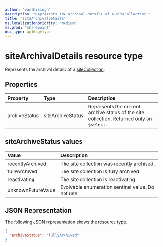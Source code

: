 ```yaml
---
author: "vanshisingh"
description: "Represents the archival details of a siteCollection."
title: "siteArchivalDetails"
ms.localizationpriority: "medium"
ms.prod: "sharepoint"
doc_type: apiPageType
---
```


# siteArchivalDetails resource type

Represents the archival details of a [siteCollection](/graph/sitecollection).

## Properties
| Property      | Type   | Description                                    |
|:------------- |:------ |:-----------------------------------------------|
| archiveStatus | siteArchiveStatus | Represents the current archive status of the site collection. Returned only on `$select`.|

## siteArchiveStatus values

| Value         | Description                                           |
|:--------------|:------------------------------------------------------|
| recentlyArchived | The site collection was recently archived. |
| fullyArchived | The site collection is fully archived.       |
| reactivating | The site collection is reactivating.         |
| unknownFutureValue | Evolvable enumeration sentinel value. Do not use.  |

## JSON Representation
The following JSON representation shows the resource type.
<!-- {
"blockType": "resource",
"@odata.type": "microsoft.graph.siteArchivalDetails",
"optionalProperties": []
}-->

```json
{
  "archiveStatus": "fullyArchived"
}
```

<!-- {
"type": "#page.annotation",
"createdBy": "API Clinic",
"section": "documentation"
}-->
